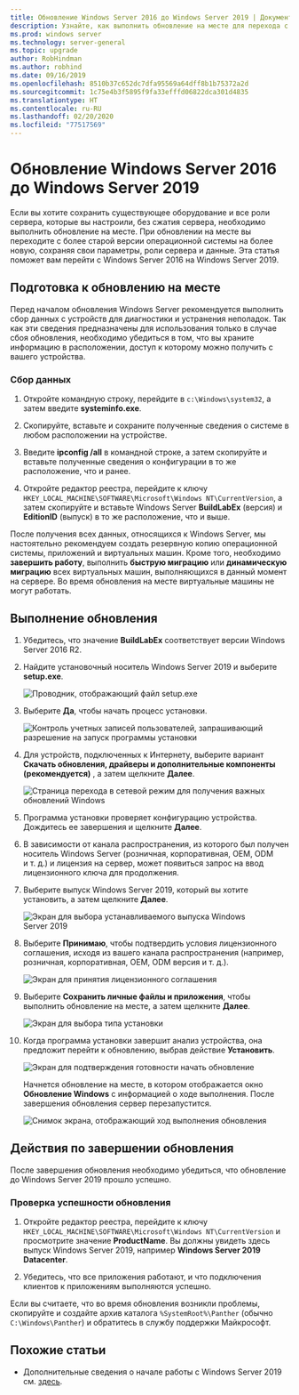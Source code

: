 ```yaml
---
title: Обновление Windows Server 2016 до Windows Server 2019 | Документация Майкрософт
description: Узнайте, как выполнить обновление на месте для перехода с Windows Server 2016 на Windows Server 2019.
ms.prod: windows server
ms.technology: server-general
ms.topic: upgrade
author: RobHindman
ms.author: robhind
ms.date: 09/16/2019
ms.openlocfilehash: 8510b37c652dc7dfa95569a64dff8b1b75372a2d
ms.sourcegitcommit: 1c75e4b3f5895f9fa33efffd06822dca301d4835
ms.translationtype: HT
ms.contentlocale: ru-RU
ms.lasthandoff: 02/20/2020
ms.locfileid: "77517569"
---
```

# <a name="upgrade-windows-server-2016-to-windows-server-2019"></a>Обновление Windows Server 2016 до Windows Server 2019

Если вы хотите сохранить существующее оборудование и все роли сервера, которые вы настроили, без сжатия сервера, необходимо выполнить обновление на месте. При обновлении на месте вы переходите с более старой версии операционной системы на более новую, сохраняя свои параметры, роли сервера и данные. Эта статья поможет вам перейти с Windows Server 2016 на Windows Server 2019.

## <a name="before-you-begin-your-in-place-upgrade"></a>Подготовка к обновлению на месте

Перед началом обновления Windows Server рекомендуется выполнить сбор данных с устройств для диагностики и устранения неполадок. Так как эти сведения предназначены для использования только в случае сбоя обновления, необходимо убедиться в том, что вы храните информацию в расположении, доступ к которому можно получить с вашего устройства.

### <a name="to-collect-your-info"></a>Сбор данных

1. Откройте командную строку, перейдите в `c:\Windows\system32`, а затем введите **systeminfo.exe**.

2. Скопируйте, вставьте и сохраните полученные сведения о системе в любом расположении на устройстве.

3. Введите **ipconfig /all** в командной строке, а затем скопируйте и вставьте полученные сведения о конфигурации в то же расположение, что и ранее.

4. Откройте редактор реестра, перейдите к ключу `HKEY_LOCAL_MACHINE\SOFTWARE\Microsoft\Windows NT\CurrentVersion`, а затем скопируйте и вставьте Windows Server **BuildLabEx** (версия) и **EditionID** (выпуск) в то же расположение, что и выше.

После получения всех данных, относящихся к Windows Server, мы настоятельно рекомендуем создать резервную копию операционной системы, приложений и виртуальных машин. Кроме того, необходимо **завершить работу**, выполнить **быструю миграцию** или **динамическую миграцию** всех виртуальных машин, выполняющихся в данный момент на сервере. Во время обновления на месте виртуальные машины не могут работать.

## <a name="to-perform-the-upgrade"></a>Выполнение обновления

1. Убедитесь, что значение **BuildLabEx** соответствует версии Windows Server 2016 R2.

2. Найдите установочный носитель Windows Server 2019 и выберите **setup.exe**.

    ![Проводник, отображающий файл setup.exe](media/upgrade-2016-2019/setup-2019.png)

3. Выберите **Да**, чтобы начать процесс установки.

    ![Контроль учетных записей пользователей, запрашивающий разрешение на запуск программы установки](media/upgrade-2016-2019/start-setup-uac-box.png)

4. Для устройств, подключенных к Интернету, выберите вариант **Скачать обновления, драйверы и дополнительные компоненты (рекомендуется)** , а затем щелкните **Далее**.

    ![Страница перехода в сетевой режим для получения важных обновлений Windows](media/upgrade-2016-2019/online-updates-win-setup.png)

5. Программа установки проверяет конфигурацию устройства. Дождитесь ее завершения и щелкните **Далее**.

6. В зависимости от канала распространения, из которого был получен носитель Windows Server (розничная, корпоративная, OEM, ODM и т. д.) и лицензия на сервер, может появиться запрос на ввод лицензионного ключа для продолжения.

7. Выберите выпуск Windows Server 2019, который вы хотите установить, а затем щелкните **Далее**.

    ![Экран для выбора устанавливаемого выпуска Windows Server 2019](media/upgrade-2016-2019/select-os-edition.png)

8. Выберите **Принимаю**, чтобы подтвердить условия лицензионного соглашения, исходя из вашего канала распространения (например, розничная, корпоративная, OEM, ODM версия и т. д.).

    ![Экран для принятия лицензионного соглашения](media/upgrade-2016-2019/license-terms.png)

9. Выберите **Сохранить личные файлы и приложения**, чтобы выполнить обновление на месте, а затем щелкните **Далее**.

    ![Экран для выбора типа установки](media/upgrade-2016-2019/choose-install-upgrade.png)

10. Когда программа установки завершит анализ устройства, она предложит перейти к обновлению, выбрав действие **Установить**.

    ![Экран для подтверждения готовности начать обновление](media/upgrade-2016-2019/ready-to-install.png)

    Начнется обновление на месте, в котором отображается окно **Обновление Windows** с информацией о ходе выполнения. После завершения обновления сервер перезапустится.

    ![Снимок экрана, отображающий ход выполнения обновления](media/upgrade-2016-2019/upgrading-windows-with-progress.png)

## <a name="after-your-upgrade-is-done"></a>Действия по завершении обновления

После завершения обновления необходимо убедиться, что обновление до Windows Server 2019 прошло успешно.

### <a name="to-make-sure-your-upgrade-was-successful"></a>Проверка успешности обновления

1. Откройте редактор реестра, перейдите к ключу `HKEY_LOCAL_MACHINE\SOFTWARE\Microsoft\Windows NT\CurrentVersion` и просмотрите значение **ProductName**. Вы должны увидеть здесь выпуск Windows Server 2019, например **Windows Server 2019 Datacenter**.

2. Убедитесь, что все приложения работают, и что подключения клиентов к приложениям выполняются успешно.

Если вы считаете, что во время обновления возникли проблемы, скопируйте и создайте архив каталога `%SystemRoot%\Panther` (обычно `C:\Windows\Panther`) и обратитесь в службу поддержки Майкрософт.

## <a name="related-articles"></a>Похожие статьи

- Дополнительные сведения о начале работы с Windows Server 2019 см. [здесь](https://docs.microsoft.com/windows-server/get-started-19/get-started-19).
